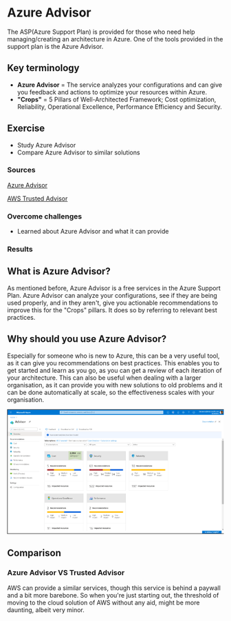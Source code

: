 # Azure Advisor
The ASP(Azure Support Plan) is provided for those who need help managing/creating an architecture in Azure. One of the tools provided in the support plan is the Azure Advisor.

## Key terminology
- **Azure Advisor** = The service analyzes your configurations and can give you feedback and actions to optimize your resources within Azure.
- **"Crops"** = 5 Pillars of Well-Architected Framework; Cost optimization, Reliability, Operational Excellence, Performance Efficiency and Security. 

## Exercise
- Study Azure Advisor
- Compare Azure Advisor to similar solutions

### Sources
[Azure Advisor](https://azure.microsoft.com/en-us/services/advisor/#features)

[AWS Trusted Advisor](https://aws.amazon.com/premiumsupport/technology/trusted-advisor/)

### Overcome challenges
- Learned about Azure Advisor and what it can provide

### Results

## **What is Azure Advisor?**
As mentioned before, Azure Advisor is a free services in the Azure Support Plan. Azure Advisor can analyze your configurations, see if they are being used properly, and in they aren't, give you actionable recommendations to improve this for the "Crops" pillars. It does so by referring to relevant best practices.

## **Why should you use Azure Advisor?**
Especially for someone who is new to Azure, this can be a very useful tool, as it can give you recommendations on best practices. This enables you to get started and learn as you go, as you can get a review of each iteration of your architecture. This can also be useful when dealing with a larger organisation, as it can provide you with new solutions to old problems and it can be done automatically at scale, so the effectiveness scales with your organisation.

![Azure Advisor example](../00_includes/05_Azure/Azure%20Advisor/SS_AzureAdvisor.png)

## **Comparison**

### Azure Advisor VS Trusted Advisor
AWS can provide a similar services, though this service is behind a paywall and a bit more barebone. So when you're just starting out, the threshold of moving to the cloud solution of AWS without any aid, might be more daunting, albeit very minor.